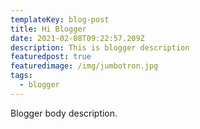 ```yaml
---
templateKey: blog-post
title: Hi Blogger
date: 2021-02-08T09:22:57.209Z
description: This is blogger description
featuredpost: true
featuredimage: /img/jumbotron.jpg
tags:
  - blogger
---
```

Blogger body description.